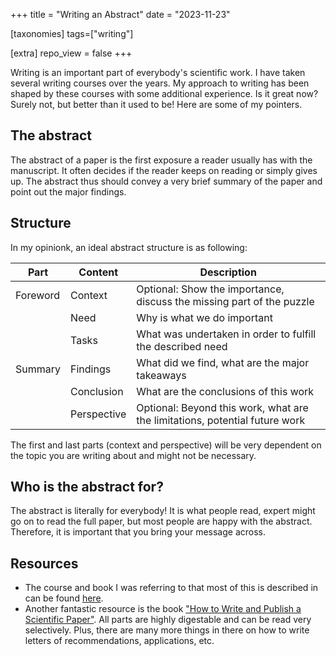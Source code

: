 +++
title = "Writing an Abstract"
date = "2023-11-23"

[taxonomies]
tags=["writing"]

[extra]
repo_view = false
+++


Writing is an important part of everybody's scientific work. 
I have taken several writing courses over the years. 
My approach to writing has been shaped by these courses
with some additional experience.
Is it great now? Surely not, but better than it used to be!
Here are some of my pointers.

<!--more--> 

## The abstract

The abstract of a paper is the first exposure a reader usually has with the manuscript.
It often decides if the reader keeps on reading or simply gives up.
The abstract thus should convey a very brief summary of the paper
and point out the major findings.

## Structure

In my opinionk, an ideal abstract structure is as following:

| Part     | Content     | Description                                                                 |
|----------|-------------|-----------------------------------------------------------------------------|
| Foreword | Context     | Optional: Show the importance, discuss the missing part of the puzzle       |
|          | Need        | Why is what we do important                                                 |
|          | Tasks       | What was undertaken in order to fulfill the described need                  |
| Summary  | Findings    | What did we find, what are the major takeaways                              |
|          | Conclusion  | What are the conclusions of this work                                       |
|          | Perspective | Optional: Beyond this work, what are the limitations, potential future work |

The first and last parts (context and perspective) 
will be very dependent on the topic you are writing about 
and might not be necessary.

## Who is the abstract for?

The abstract is literally for everybody!
It is what people read, expert might go on to read the full paper,
but most people are happy with the abstract.
Therefore, it is important that you bring your message across.



## Resources

- The course and book I was referring to that most of this is described in can be found [here](https://principiae.be/X0100.php).
- Another fantastic resource is the book ["How to Write and Publish a Scientific Paper"](https://www.cambridge.org/us/universitypress/subjects/general-science/science-handbooks/how-write-and-publish-scientific-paper-8th-edition). All parts are highly digestable and can be read very selectively. Plus, there are many more things in there on how to write letters of recommendations, applications, etc.

